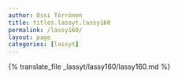 ```yaml
---
author: Ossi Törrönen
title: titles.lassyt.lassy160
permalink: /lassy160/
layout: page
categories: [lassyt]
---
```

{% translate_file _lassyt/lassy160/lassy160.md %}